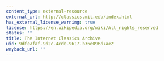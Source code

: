 ```yaml
---
content_type: external-resource
external_url: http://classics.mit.edu/index.html
has_external_license_warning: true
license: https://en.wikipedia.org/wiki/All_rights_reserved
status: ''
title: The Internet Classics Archive
uid: 9dfe7faf-9d2c-4cde-9617-b36e896d7ae2
wayback_url: ''
---
```

